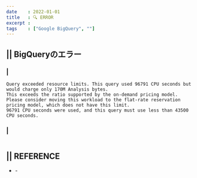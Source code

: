 ```yaml
---
date    : 2022-01-01
title   : 🔍 ERROR
excerpt : 
tags    : ["Google BigQuery", ""]
---
```


## || BigQueryのエラー
### | 
```
Query exceeded resource limits. This query used 96791 CPU seconds but would charge only 170M Analysis bytes. 
This exceeds the ratio supported by the on-demand pricing model. 
Please consider moving this workload to the flat-rate reservation pricing model, which does not have this limit. 
96791 CPU seconds were used, and this query must use less than 43500 CPU seconds.
```

### | 
```
```


## || REFERENCE
- []() -
